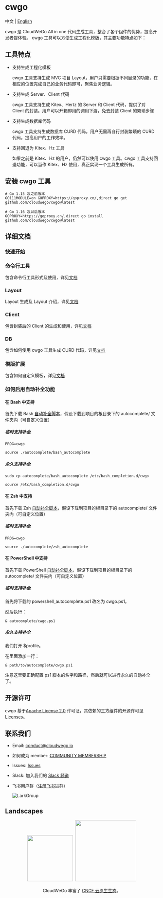# cwgo 

中文 | [English](./README.md)

cwgo 是 CloudWeGo All in one 代码生成工具，整合了各个组件的优势，提高开发者提体验。
cwgo 工具可以方便生成工程化模版，其主要功能特点如下：

## 工具特点
- 支持生成工程化模板

  cwgo 工具支持生成 MVC 项目 Layout，用户只需要根据不同目录的功能，在相应的位置完成自己的业务代码即可，聚焦业务逻辑。
- 支持生成 Server、Client 代码

  cwgo 工具支持生成 Kitex、Hertz 的 Server 和 Client 代码，提供了对 Client 的封装。用户可以开箱即用的调用下游，免去封装 Client 的繁琐步骤
- 支持生成数据库代码

  cwgo 工具支持生成数据库 CURD 代码。用户无需再自行封装繁琐的 CURD 代码，提高用户的工作效率。
- 支持回退为 Kitex、Hz 工具

  如果之前是 Kitex、Hz 的用户，仍然可以使用 cwgo 工具。cwgo 工具支持回退功能，可以当作 Kitex、Hz 使用，真正实现一个工具生成所有。

## 安装 cwgo 工具
```
# Go 1.15 及之前版本
GO111MODULE=on GOPROXY=https://goproxy.cn/,direct go get github.com/cloudwego/cwgo@latest

# Go 1.16 及以后版本
GOPROXY=https://goproxy.cn/,direct go install github.com/cloudwego/cwgo@latest
```

## 详细文档
### [快速开始](https://www.cloudwego.io/zh/docs/cwgo/getting-started/)
### 命令行工具
包含命令行工具形式及使用，详见[文档](https://www.cloudwego.io/zh/docs/cwgo/tutorials/cli/)
### Layout
Layout 生成及 Layout 介绍，详见[文档](https://www.cloudwego.io/zh/docs/cwgo/tutorials/layout/)
### Client
包含封装后的 Client 的生成和使用，详见[文档](https://www.cloudwego.io/zh/docs/cwgo/tutorials/client/)
### DB
包含如何使用 cwgo 工具生成 CURD 代码，详见[文档](https://www.cloudwego.io/zh/docs/cwgo/tutorials/db/)
### 模版扩展
包含如何自定义模板，详见[文档](https://www.cloudwego.io/zh/docs/cwgo/tutorials/templete-extension/)
### 如何启用自动补全功能
#### 在 Bash 中支持
首先下载 Bash [自动补全脚本](https://github.com/urfave/cli/blob/v2-maint/autocomplete/bash_autocomplete)，假设下载到项目的根目录下的 autocomplete/ 文件夹内（可自定义位置）
##### 临时支持补全
```shell
PROG=cwgo 

source ./autocomplete/bash_autocomplete
```
##### 永久支持补全
```shell
sudo cp autocomplete/bash_autocomplete /etc/bash_completion.d/cwgo

source /etc/bash_completion.d/cwgo
```
#### 在 Zsh 中支持
首先下载 Zsh [自动补全脚本](https://github.com/urfave/cli/blob/v2-maint/autocomplete/zsh_autocomplete)，假设下载到项目的根目录下的 autocomplete/ 文件夹内（可自定义位置）
##### 临时支持补全
```shell
PROG=cwgo 

source ./autocomplete/zsh_autocomplete
```
#### 在 PowerShell 中支持
首先下载 PowerShell [自动补全脚本](https://github.com/urfave/cli/blob/v2-maint/autocomplete/powershell_autocomplete.ps1)，假设下载到项目的根目录下的 autocomplete/ 文件夹内（可自定义位置）
##### 临时支持补全
首先将下载的 powershell_autocomplete.ps1 改名为 cwgo.ps1。

然后执行：
```shell
& autocomplete/cwgo.ps1
```

##### 永久支持补全
我们打开 $profile。

在里面添加一行：
```shell
& path/to/autocomplete/cwgo.ps1
```
注意这里要正确配置 ps1 脚本的名字和路径，然后就可以进行永久的自动补全了。
## 开源许可

cwgo 基于[Apache License 2.0](https://github.com/cloudwego/cwgo/blob/main/LICENSE) 许可证，其依赖的三方组件的开源许可见 [Licenses](https://github.com/cloudwego/cwgo/blob/main/licenses)。

## 联系我们
- Email: conduct@cloudwego.io
- 如何成为 member: [COMMUNITY MEMBERSHIP](https://github.com/cloudwego/community/blob/main/COMMUNITY_MEMBERSHIP.md)
- Issues: [Issues](https://github.com/cloudwego/cwgo/issues)
- Slack: 加入我们的 [Slack 频道](https://join.slack.com/t/cloudwego/shared_invite/zt-tmcbzewn-UjXMF3ZQsPhl7W3tEDZboA)
- 飞书用户群（[注册飞书](https://www.larksuite.com/zh_cn/download)进群）

  ![LarkGroup](images/lark_group_cn.png)

## Landscapes

<p align="center">
<img src="https://landscape.cncf.io/images/left-logo.svg" width="150"/>&nbsp;&nbsp;<img src="https://landscape.cncf.io/images/right-logo.svg" width="200"/>
<br/><br/>
CloudWeGo 丰富了 <a href="https://landscape.cncf.io/">CNCF 云原生生态</a>。
</p>
